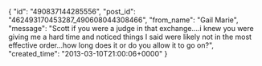  {
   "id": "490837144285556",
   "post_id": "462493170453287_490608044308466",
   "from_name": "Gail Marie",
   "message": "Scott if you were a judge in that exchange....i knew you were giving me a hard time and noticed things I said were likely not in the most effective order...how long does it or do you allow it to go on?",
   "created_time": "2013-03-10T21:00:06+0000"
 }
